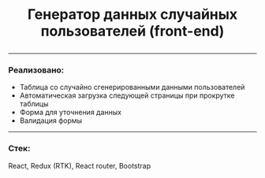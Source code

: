 # <p align="center">Генератор данных случайных пользователей (front-end)</p>

---

### Реализовано:

-   Таблица со случайно сгенерированными данными пользователей
-   Автоматическая загрузка следующей страницы при прокрутке таблицы
-   Форма для уточнения данных
-   Валидация формы

---

### Стек:

React, Redux (RTK), React router, Bootstrap
